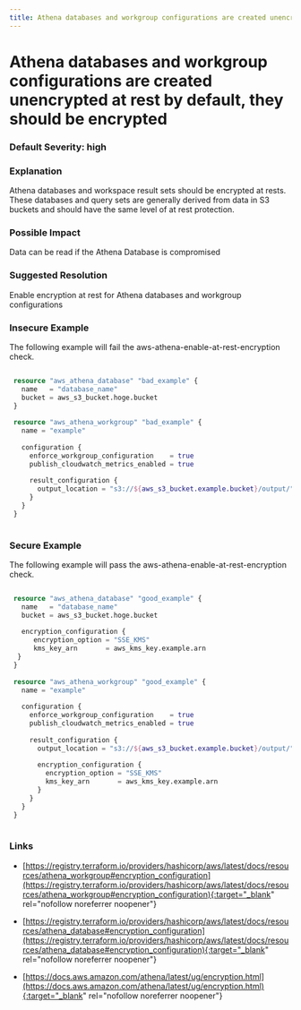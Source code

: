 ```yaml
---
title: Athena databases and workgroup configurations are created unencrypted at rest by default, they should be encrypted
---
```


# Athena databases and workgroup configurations are created unencrypted at rest by default, they should be encrypted

### Default Severity: <span class="severity high">high</span>

### Explanation

Athena databases and workspace result sets should be encrypted at rests. These databases and query sets are generally derived from data in S3 buckets and should have the same level of at rest protection.

### Possible Impact
Data can be read if the Athena Database is compromised

### Suggested Resolution
Enable encryption at rest for Athena databases and workgroup configurations


### Insecure Example

The following example will fail the aws-athena-enable-at-rest-encryption check.
```terraform

 resource "aws_athena_database" "bad_example" {
   name   = "database_name"
   bucket = aws_s3_bucket.hoge.bucket
 }
 
 resource "aws_athena_workgroup" "bad_example" {
   name = "example"
 
   configuration {
     enforce_workgroup_configuration    = true
     publish_cloudwatch_metrics_enabled = true
 
     result_configuration {
       output_location = "s3://${aws_s3_bucket.example.bucket}/output/"
     }
   }
 }
 
```



### Secure Example

The following example will pass the aws-athena-enable-at-rest-encryption check.
```terraform

 resource "aws_athena_database" "good_example" {
   name   = "database_name"
   bucket = aws_s3_bucket.hoge.bucket
 
   encryption_configuration {
      encryption_option = "SSE_KMS"
      kms_key_arn       = aws_kms_key.example.arn
  }
 }
 
 resource "aws_athena_workgroup" "good_example" {
   name = "example"
 
   configuration {
     enforce_workgroup_configuration    = true
     publish_cloudwatch_metrics_enabled = true
 
     result_configuration {
       output_location = "s3://${aws_s3_bucket.example.bucket}/output/"
 
       encryption_configuration {
         encryption_option = "SSE_KMS"
         kms_key_arn       = aws_kms_key.example.arn
       }
     }
   }
 }
 
```



### Links


- [https://registry.terraform.io/providers/hashicorp/aws/latest/docs/resources/athena_workgroup#encryption_configuration](https://registry.terraform.io/providers/hashicorp/aws/latest/docs/resources/athena_workgroup#encryption_configuration){:target="_blank" rel="nofollow noreferrer noopener"}

- [https://registry.terraform.io/providers/hashicorp/aws/latest/docs/resources/athena_database#encryption_configuration](https://registry.terraform.io/providers/hashicorp/aws/latest/docs/resources/athena_database#encryption_configuration){:target="_blank" rel="nofollow noreferrer noopener"}

- [https://docs.aws.amazon.com/athena/latest/ug/encryption.html](https://docs.aws.amazon.com/athena/latest/ug/encryption.html){:target="_blank" rel="nofollow noreferrer noopener"}



